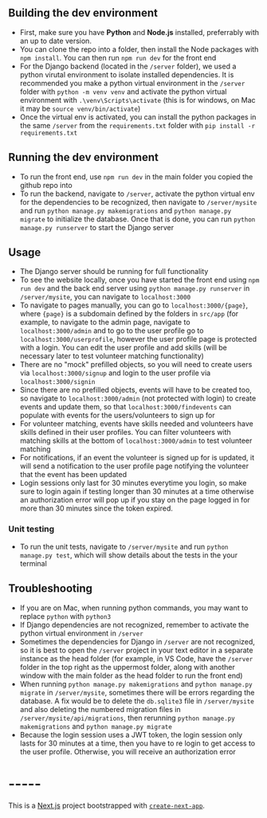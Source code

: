 ## Building the dev environment
- First, make sure you have **Python** and **Node.js** installed, preferrably with an up to date version.
- You can clone the repo into a folder, then install the Node packages with `npm install`. You can then run `npm run dev` for the front end
- For the Django backend (located in the `/server` folder), we used a python virutal environment to isolate installed dependencies. It is recommended you make a python virtual environment in the `/server` folder with `python -m venv venv` and activate the python virtual environment with `.\venv\Scripts\activate` (this is for windows, on Mac it may be `source venv/bin/activate`)
- Once the virtual env is activated, you can install the python packages in the same `/server` from the `requirements.txt` folder with `pip install -r requirements.txt`

## Running the dev environment
- To run the front end, use `npm run dev` in the main folder you copied the github repo into
- To run the backend, navigate to `/server`, activate the python virtual env for the dependencies to be recognized, then navigate to `/server/mysite` and run `python manage.py makemigrations` and `python manage.py migrate` to initialize the database. Once that is done, you can run `python manage.py runserver` to start the Django server

## Usage
- The Django server should be running for full functionality
- To see the website locally, once you have started the front end using `npm run dev` and the back end server using `python manage.py runserver` in `/server/mysite`, you can navigate to `localhost:3000`
- To navigate to pages manually, you can go to `localhost:3000/{page}`, where `{page}` is a subdomain defined by the folders in `src/app` (for example, to navigate to the admin page, navigate to `localhost:3000/admin` and to go to the user profile go to `localhost:3000/userprofile`, however the user profile page is protected with a login. You can edit the user profile and add skills (will be necessary later to test volunteer matching functionality)
- There are no "mock" prefilled objects, so you will need to create users via `localhost:3000/signup` and login to the user profile via `localhost:3000/signin`
- Since there are no prefilled objects, events will have to be created too, so navigate to `localhost:3000/admin` (not protected with login) to create events and update them, so that `localhost:3000/findevents` can populate with events for the users/volunteers to sign up for
- For volunteer matching, events have skills needed and volunteers have skills defined in their user profiles. You can filter volunteers with matching skills at the bottom of `localhost:3000/admin` to test volunteer matching
- For notifications, if an event the volunteer is signed up for is updated, it will send a notification to the user profile page notifying the volunteer that the event has been updated
- Login sessions only last for 30 minutes everytime you login, so make sure to login again if testing longer than 30 minutes at a time otherwise an authorization error will pop up if you stay on the page logged in for more than 30 minutes since the token expired.

### Unit testing
- To run the unit tests, navigate to `/server/mysite` and run `python manage.py test`, which will show details about the tests in the your terminal

## Troubleshooting
- If you are on Mac, when running python commands, you may want to replace `python` with `python3`
- If Django dependencies are not recognized, remember to activate the python virtual environment in `/server`
- Sometimes the dependencies for Django in `/server` are not recognized, so it is best to open the `/server` project in your text editor in a separate instance as the head folder (for example, in VS Code, have the `/server` folder in the top right as the uppermost folder, along with another window with the main folder as the head folder to run the front end)
- When running `python manage.py makemigrations` and `python manage.py migrate` in `/server/mysite`, sometimes there will be errors regarding the database. A fix would be to delete the `db.sqlite3` file in `/server/mysite` and also deleting the numbered migration files in `/server/mysite/api/migrations`, then rerunning `python manage.py makemigrations` and `python manage.py migrate`
- Because the login session uses a JWT token, the login session only lasts for 30 minutes at a time, then you have to re login to get access to the user profile. Otherwise, you will receive an authorization error

# -----

This is a [Next.js](https://nextjs.org) project bootstrapped with [`create-next-app`](https://nextjs.org/docs/app/api-reference/cli/create-next-app).
